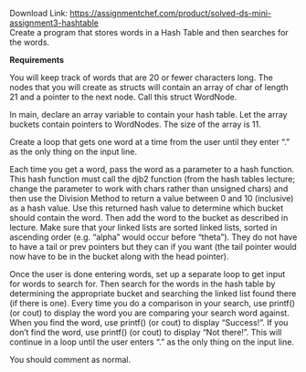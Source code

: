 Download Link: https://assignmentchef.com/product/solved-ds-mini-assignment3-hashtable
<br>
Create a program that stores words in a Hash Table and then searches for the words.

<strong>Requirements</strong>

You will keep track of words that are 20 or fewer characters long.  The nodes that you will create as structs will contain an array of char of length 21 and a pointer to the next node.  Call this struct WordNode.

In main, declare an array variable to contain your hash table.  Let the array buckets contain pointers to WordNodes.  The size of the array is 11.

Create a loop that gets one word at a time from the user until they enter “.” as the only thing on the input line.

Each time you get a word, pass the word as a parameter to a hash function.  This hash function must call the djb2 function (from the hash tables lecture; change the parameter to work with chars rather than unsigned chars) and then use the Division Method to return a value between 0 and 10 (inclusive) as a hash value.  Use this returned hash value to determine which bucket should contain the word.  Then add the word to the bucket as described in lecture. Make sure that your linked lists are sorted linked lists, sorted in ascending order (e.g. “alpha” would occur before “theta”).  They do not have to have a tail or prev pointers but they can if you want (the tail pointer would now have to be in the bucket along with the head pointer).

Once the user is done entering words, set up a separate loop to get input for words to search for.  Then search for the words in the hash table by determining the appropriate bucket and searching the linked list found there (if there is one).  Every time you do a comparison in your search, use printf() (or cout) to display the word you are comparing your search word against.  When you find the word, use printf() (or cout) to display “Success!”.  If you don’t find the word, use printf() (or cout) to display “Not there!”.  This will continue in a loop until the user enters “.” as the only thing on the input line.

You should comment as normal.
